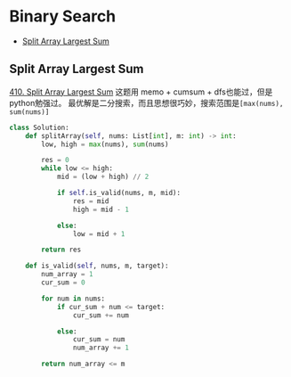 # Binary Search

- [Split Array Largest Sum](#split-array-largest-sum)

## Split Array Largest Sum

[410. Split Array Largest Sum](https://leetcode.com/problems/split-array-largest-sum/submissions/)
这题用 memo + cumsum + dfs也能过，但是python勉强过。
最优解是二分搜索，而且思想很巧妙，搜索范围是`[max(nums), sum(nums)]`
```python
class Solution:
    def splitArray(self, nums: List[int], m: int) -> int:
        low, high = max(nums), sum(nums)

        res = 0
        while low <= high:
            mid = (low + high) // 2

            if self.is_valid(nums, m, mid):
                res = mid
                high = mid - 1

            else:
                low = mid + 1

        return res

    def is_valid(self, nums, m, target):
        num_array = 1
        cur_sum = 0

        for num in nums:
            if cur_sum + num <= target:
                cur_sum += num

            else:
                cur_sum = num
                num_array += 1

        return num_array <= m
```